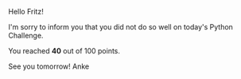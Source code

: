 Hello Fritz!


I'm sorry to inform you that you did not do so well on today's Python Challenge.

You reached **40** out of 100 points.

See you tomorrow!
Anke